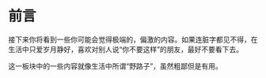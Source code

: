 # 前言

接下来你将看到一些你可能会觉得极端的，偏激的内容。如果连脏字都见不得，在生活中只爱岁月静好，喜欢对别人说“你不要这样”的朋友，最好不要看下去。

这一板块中的一些内容就像生活中所谓“野路子”，虽然粗鄙但是有用。

